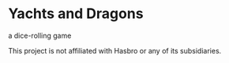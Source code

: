 # Yachts and Dragons
a dice-rolling game

This project is not affiliated with Hasbro or any of its subsidiaries.
